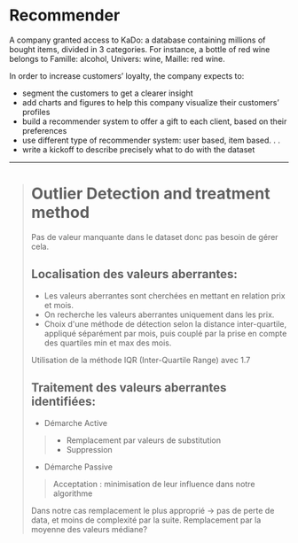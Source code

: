 # Recommender

A company granted access to KaDo: a database containing millions of bought items, divided in 3 categories. For instance, a bottle of red wine belongs to Famille: alcohol, Univers: wine, Maille: red wine.

In order to increase customers’ loyalty, the company expects to:
- segment the customers to get a clearer insight
- add charts and figures to help this company visualize their customers’ profiles
- build a recommender system to offer a gift to each client, based on their preferences
- use different type of recommender system: user based, item based. . .
- write a kickoff to describe precisely what to do with the dataset

***


># Outlier Detection and treatment method
>
>Pas de valeur manquante dans le dataset donc pas besoin de gérer cela.
>
>## Localisation des valeurs aberrantes:
>- Les valeurs aberrantes sont cherchées en mettant en relation prix et mois.
>- On recherche les valeurs aberrantes uniquement dans les prix.
>- Choix d'une méthode de détection selon la distance inter-quartile, appliqué séparément par mois, puis couplé par la prise en compte des quartiles min et max des mois.
>
>Utilisation de la méthode IQR (Inter-Quartile Range) avec 1.7
>
>## Traitement des valeurs aberrantes identifiées:
>- Démarche Active
>>- Remplacement par valeurs de substitution
>>- Suppression
>- Démarche Passive
>> Acceptation : minimisation de leur influence dans notre algorithme 
>
>Dans notre cas remplacement le plus approprié -> pas de perte de data, et moins de complexité par la suite.
>Remplacement par la moyenne des valeurs médiane?
